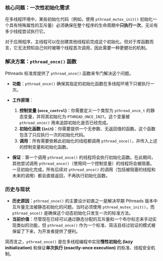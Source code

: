 ### 核心问题：一次性初始化需求

在多线程环境中，某些初始化代码（例如，使用 `pthread_mutex_init()` 初始化一个具有特殊属性的互斥量）必须确保在整个程序的生命周期中**只执行一次**，无论有多少线程尝试执行它。

对于应用程序，主线程可以在创建其他线程前完成这个初始化。但对于库函数而言，它无法预知自己何时被哪个线程首次调用，因此需要一种更健壮的机制。

### 解决方案：`pthread_once()` 函数

Pthreads 标准库提供了 `pthread_once()` 函数来专门解决这个问题。

* **功能**：`pthread_once()` 确保其指定的初始化函数在多线程环境下只被执行一次。
* **工作原理**：
    1.  **控制变量 (`once_control`)**：你需要定义一个类型为 `pthread_once_t` 的静态变量，并将其初始化为 `PTHREAD_ONCE_INIT`。这个变量被 `pthread_once()` 用来追踪初始化是否已经完成。
    2.  **初始化函数 (`init`)**：你需要提供一个无参数、无返回值的函数。这个函数包含了只应执行一次的初始化代码。
    3.  **调用**：所有需要依赖此初始化的线程都调用 `pthread_once()`，并传入上述的控制变量和初始化函数。

* **保证**：第一个调用 `pthread_once()` 的线程将会执行初始化函数。在此期间，其他尝试调用 `pthread_once()`（使用同一个控制变量）的线程将会被阻塞。一旦初始化完成，所有后续对 `pthread_once()` 的调用（包括被阻塞的线程和未来的调用）都会直接返回，不再执行初始化函数。

### 历史与现状

* **历史原因**：`pthread_once()` 的主要设计初衷之一是解决早期 Pthreads 版本中互斥量无法被静态初始化的问题。当时必须使用 `pthread_mutex_init()`，而 `pthread_once()` 是确保这个动态初始化只发生一次的标准方法。
* **当前价值**：尽管现在已经可以通过静态分配的互斥量和一个布尔标志来手动实现类似的功能，但 `pthread_once()` 作为一个标准、简洁且经过验证的模式被保留了下来，为开发者提供了便利。

简而言之，`pthread_once()` 是在多线程编程中实现**惰性初始化 (lazy initialization)** 和保证**单次执行 (exactly-once execution)** 的标准、线程安全机制。